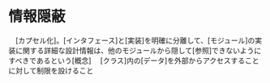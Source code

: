 # 情報隠蔽
　[カプセル化]。[インタフェース]と[実装]を明確に分離して、[モジュール]の実装に関する詳細な設計情報は、他のモジュールから隠して[参照]できないようにすべきであるという[概念]
　[クラス]内の[データ]を外部からアクセスすることに対して制限を設けること
